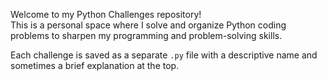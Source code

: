 Welcome to my Python Challenges repository!  
This is a personal space where I solve and organize Python coding problems to sharpen my programming and problem-solving skills.

Each challenge is saved as a separate `.py` file with a descriptive name and sometimes a brief explanation at the top.
